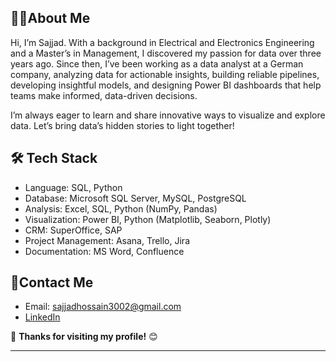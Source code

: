 ## 👨‍💻About Me
Hi, I’m Sajjad. With a background in Electrical and Electronics Engineering and a Master’s in Management, I discovered my passion for data over three years ago. Since then, I’ve been working as a data analyst at a German company, analyzing data for actionable insights, building reliable pipelines, developing insightful models, and designing Power BI dashboards that help teams make informed, data-driven decisions.

I’m always eager to learn and share innovative ways to visualize and explore data. Let’s bring data’s hidden stories to light together!

<!--
## 📊Projects

Here I showcase my data work samples in different areas.
| Type                    | Link                                    |
|-------------------------|-----------------------------------------|
| **Data Scraping**        | [Click me for the details](#)           |
| **Data Cleaning**        | [Click me for the details](#)           |
| **Data Analysis**        | [Click me for the details](#)           |
| **Data Visualization**   | [Click me for the details](#)           |
| **Dashboard & Report**   | [Click me for the details](#)           |
| **Documentation**      

-->
## 🛠️ Tech Stack
- Language: SQL, Python
- Database: Microsoft SQL Server, MySQL, PostgreSQL
- Analysis: Excel, SQL, Python (NumPy, Pandas)
- Visualization: Power BI, Python (Matplotlib, Seaborn, Plotly)
- CRM: SuperOffice, SAP
- Project Management: Asana, Trello, Jira
- Documentation: MS Word, Confluence

  
## 🤝Contact Me
- Email: sajjadhossain3002@gmail.com
- [LinkedIn](https://www.linkedin.com/in/sajjad-hos/)

 💎 **Thanks for visiting my profile!** 😊

---



